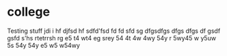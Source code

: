 # college
Testing stuff
jdi i hf
djfsd hf sdfd'fsd
fd
fd
sfd
sg
dfgsdfgs
dfgs
dfgs
df
gsdf
gsfd
s'hs
rtetrrsh
rg
e5
t4
wt4
eg
srey
54
4t
4w
4wy
54y
r
5wy45
w
y5uw
5s
54y
54y
e5
w5
w54wy
